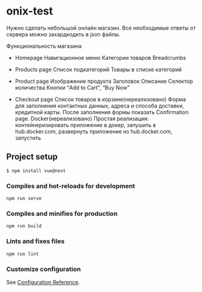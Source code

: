 # onix-test
Нужно сделать небольшой онлайн магазин. 
Все необходимые ответы от сервера можно захардкодить в json файлы.

Функциональность магазина
- Homepage
Навигационное меню
Категории товаров
Breadcrumbs

- Products page
Список подкатегорий
Товары в списке категорий

- Product page
Изображение продукта
Заголовок
Описание
Селектор количества
Кнопки “Add to Cart”, “Buy Now”

- Checkout page
Список товаров в корзине(нереализовано)
Форма для заполнения контактных данных, адреса и способа доставки, кредитной карты.
После заполнения формы показать Confirmation page.
Docker(нереализовано)
Простая реализация: контейнеризировать приложение в докер, запушить в hub.docker.com, развернуть приложение из hub.docker.com, запустить

## Project setup
```
$ npm install vue@next
```

### Compiles and hot-reloads for development
```
npm run serve
```

### Compiles and minifies for production
```
npm run build
```

### Lints and fixes files
```
npm run lint
```

### Customize configuration
See [Configuration Reference](https://cli.vuejs.org/config/).



